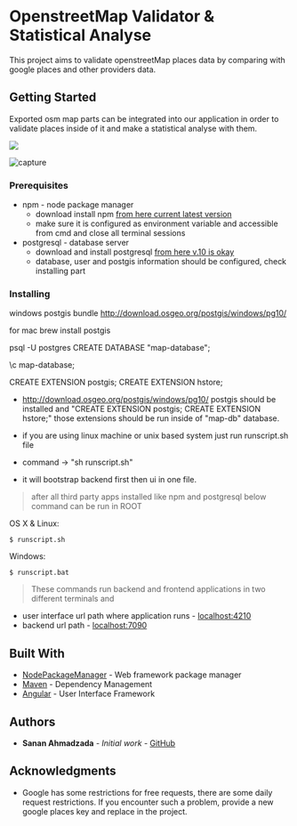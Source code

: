 # OpenstreetMap Validator & Statistical Analyse

This project aims to validate openstreetMap places data by comparing with google places and other providers data.

## Getting Started

Exported osm map parts can be integrated into our application in order to validate places inside of it and make a
statistical analyse with them.

![](https://user-images.githubusercontent.com/43131798/45900946-eb72d080-bde9-11e8-9336-dd5f56dae148.PNG)

![capture](https://user-images.githubusercontent.com/43131798/45902807-5921fb00-bdf0-11e8-8020-fbb689a5bed9.PNG)

### Prerequisites

* npm - node package manager
    * download install npm [from here current latest version](https://www.npmjs.com/get-npm)
    * make sure it is configured as environment variable and accessible from cmd and close all terminal sessions
* postgresql - database server
    * download and install postgresql [from here v.10 is okay](https://www.postgresql.org/)
    * database, user and postgis information should be configured, check installing part
    
### Installing

windows postgis bundle
http://download.osgeo.org/postgis/windows/pg10/
 
for mac
brew install postgis

psql -U postgres
CREATE DATABASE "map-database";

\c map-database;

CREATE EXTENSION postgis; CREATE EXTENSION hstore;


 - http://download.osgeo.org/postgis/windows/pg10/ postgis should be installed
    and "CREATE EXTENSION postgis; CREATE EXTENSION hstore;" those extensions should be
    run inside of "map-db" database.

- if you are using linux machine or unix based system just run runscript.sh file
- command -> "sh runscript.sh"
- it will bootstrap backend first then ui in one file. 

> after all third party apps installed like npm and postgresql below command can be run
> in ROOT

OS X & Linux:

```shell
$ runscript.sh
```

Windows:

```shell
$ runscript.bat
```
> These commands run backend and frontend applications in two different terminals and

* user interface url path where application runs - [localhost:4210](http://localhost:4210)
* backend url path - [localhost:7090](https://localhost:7090)

## Built With

* [NodePackageManager](https://www.npmjs.com/) - Web framework package manager
* [Maven](https://maven.apache.org/) - Dependency Management
* [Angular](https://angular.io/) - User Interface Framework

## Authors

* **Sanan Ahmadzada** - *Initial work* - [GitHub](https://github.com/sananakhmedov)

## Acknowledgments

* Google has some restrictions for free requests, there are some daily request restrictions.
If you encounter such a problem, provide a new google places key and replace in the project.
